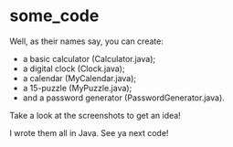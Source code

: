 # some_code
Well, as their names say, you can create:
- a basic calculator (Calculator.java);
- a digital clock (Clock.java);
- a calendar (MyCalendar.java);
- a 15-puzzle (MyPuzzle.java);
- and a password generator (PasswordGenerator.java).

Take a look at the screenshots to get an idea!

I wrote them all in Java. See ya next code!
